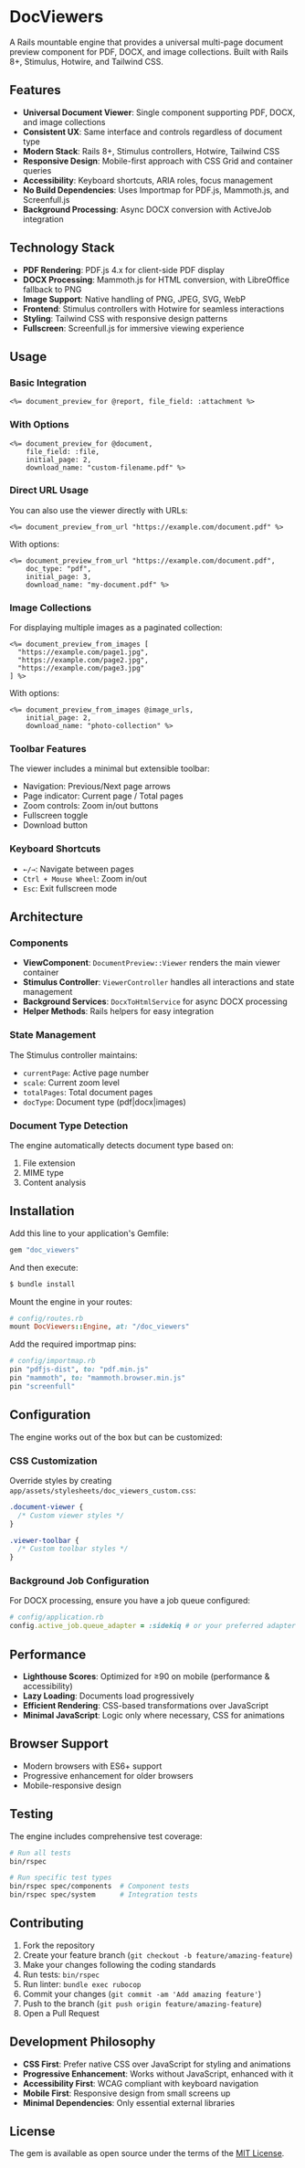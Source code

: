 # DocViewers

A Rails mountable engine that provides a universal multi-page document preview component for PDF, DOCX, and image collections. Built with Rails 8+, Stimulus, Hotwire, and Tailwind CSS.

## Features

- **Universal Document Viewer**: Single component supporting PDF, DOCX, and image collections
- **Consistent UX**: Same interface and controls regardless of document type
- **Modern Stack**: Rails 8+, Stimulus controllers, Hotwire, Tailwind CSS
- **Responsive Design**: Mobile-first approach with CSS Grid and container queries
- **Accessibility**: Keyboard shortcuts, ARIA roles, focus management
- **No Build Dependencies**: Uses Importmap for PDF.js, Mammoth.js, and Screenfull.js
- **Background Processing**: Async DOCX conversion with ActiveJob integration

## Technology Stack

- **PDF Rendering**: PDF.js 4.x for client-side PDF display
- **DOCX Processing**: Mammoth.js for HTML conversion, with LibreOffice fallback to PNG
- **Image Support**: Native handling of PNG, JPEG, SVG, WebP
- **Frontend**: Stimulus controllers with Hotwire for seamless interactions
- **Styling**: Tailwind CSS with responsive design patterns
- **Fullscreen**: Screenfull.js for immersive viewing experience

## Usage

### Basic Integration

```erb
<%= document_preview_for @report, file_field: :attachment %>
```

### With Options

```erb
<%= document_preview_for @document, 
    file_field: :file, 
    initial_page: 2,
    download_name: "custom-filename.pdf" %>
```

### Direct URL Usage

You can also use the viewer directly with URLs:

```erb
<%= document_preview_from_url "https://example.com/document.pdf" %>
```

With options:

```erb
<%= document_preview_from_url "https://example.com/document.pdf",
    doc_type: "pdf",
    initial_page: 3,
    download_name: "my-document.pdf" %>
```

### Image Collections

For displaying multiple images as a paginated collection:

```erb
<%= document_preview_from_images [
  "https://example.com/page1.jpg",
  "https://example.com/page2.jpg",
  "https://example.com/page3.jpg"
] %>
```

With options:

```erb
<%= document_preview_from_images @image_urls,
    initial_page: 2,
    download_name: "photo-collection" %>
```

### Toolbar Features

The viewer includes a minimal but extensible toolbar:
- Navigation: Previous/Next page arrows
- Page indicator: Current page / Total pages
- Zoom controls: Zoom in/out buttons
- Fullscreen toggle
- Download button

### Keyboard Shortcuts

- `←/→`: Navigate between pages
- `Ctrl + Mouse Wheel`: Zoom in/out
- `Esc`: Exit fullscreen mode

## Architecture

### Components

- **ViewComponent**: `DocumentPreview::Viewer` renders the main viewer container
- **Stimulus Controller**: `ViewerController` handles all interactions and state management
- **Background Services**: `DocxToHtmlService` for async DOCX processing
- **Helper Methods**: Rails helpers for easy integration

### State Management

The Stimulus controller maintains:
- `currentPage`: Active page number
- `scale`: Current zoom level
- `totalPages`: Total document pages
- `docType`: Document type (pdf|docx|images)

### Document Type Detection

The engine automatically detects document type based on:
1. File extension
2. MIME type
3. Content analysis

## Installation

Add this line to your application's Gemfile:

```ruby
gem "doc_viewers"
```

And then execute:
```bash
$ bundle install
```

Mount the engine in your routes:
```ruby
# config/routes.rb
mount DocViewers::Engine, at: "/doc_viewers"
```

Add the required importmap pins:
```ruby
# config/importmap.rb
pin "pdfjs-dist", to: "pdf.min.js"
pin "mammoth", to: "mammoth.browser.min.js"
pin "screenfull"
```

## Configuration

The engine works out of the box but can be customized:

### CSS Customization

Override styles by creating `app/assets/stylesheets/doc_viewers_custom.css`:

```css
.document-viewer {
  /* Custom viewer styles */
}

.viewer-toolbar {
  /* Custom toolbar styles */
}
```

### Background Job Configuration

For DOCX processing, ensure you have a job queue configured:

```ruby
# config/application.rb
config.active_job.queue_adapter = :sidekiq # or your preferred adapter
```

## Performance

- **Lighthouse Scores**: Optimized for ≥90 on mobile (performance & accessibility)
- **Lazy Loading**: Documents load progressively
- **Efficient Rendering**: CSS-based transformations over JavaScript
- **Minimal JavaScript**: Logic only where necessary, CSS for animations

## Browser Support

- Modern browsers with ES6+ support
- Progressive enhancement for older browsers
- Mobile-responsive design

## Testing

The engine includes comprehensive test coverage:

```bash
# Run all tests
bin/rspec

# Run specific test types
bin/rspec spec/components  # Component tests
bin/rspec spec/system      # Integration tests
```

## Contributing

1. Fork the repository
2. Create your feature branch (`git checkout -b feature/amazing-feature`)
3. Make your changes following the coding standards
4. Run tests: `bin/rspec`
5. Run linter: `bundle exec rubocop`
6. Commit your changes (`git commit -am 'Add amazing feature'`)
7. Push to the branch (`git push origin feature/amazing-feature`)
8. Open a Pull Request

## Development Philosophy

- **CSS First**: Prefer native CSS over JavaScript for styling and animations
- **Progressive Enhancement**: Works without JavaScript, enhanced with it
- **Accessibility First**: WCAG compliant with keyboard navigation
- **Mobile First**: Responsive design from small screens up
- **Minimal Dependencies**: Only essential external libraries

## License

The gem is available as open source under the terms of the [MIT License](https://opensource.org/licenses/MIT).
